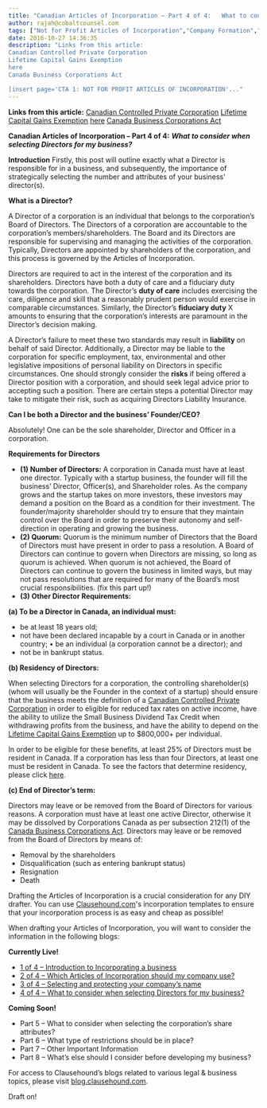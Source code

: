 ```yaml
---
title: "Canadian Articles of Incorporation – Part 4 of 4:   What to consider when selecting Directors for my business?"
author: rajah@cobaltcounsel.com
tags: ["Not for Profit Articles of Incorporation","Company Formation","Rajah","Articles of Incorporation","Canada (ON)","Canada (General)"]
date: 2016-10-27 14:36:35
description: "Links from this article:
Canadian Controlled Private Corporation
Lifetime Capital Gains Exemption
here
Canada Business Corporations Act

[insert page='CTA 1: NOT FOR PROFIT ARTICLES OF INCORPORATION'..."
---
```


**Links from this article:** [Canadian Controlled Private Corporation](https://www.cra-arc.gc.ca/E/pub/tp/it458r2/it458r2-e.pdf) [Lifetime Capital Gains Exemption](https://www.cra-arc.gc.ca/tx/ndvdls/tpcs/ncm-tx/rtrn/cmpltng/ddctns/lns248-260/254/menu-eng.html) [here](https://www.cra-arc.gc.ca/tx/nnrsdnts/ndvdls/nnrs-eng.html#rsdncstts) [Canada Business Corporations Act](https://laws-lois.justice.gc.ca/eng/acts/c-44/FullText.html)

**Canadian Articles of Incorporation – Part 4 of 4:** ***What to consider when selecting Directors for my business?***

**Introduction**
Firstly, this post will outline exactly what a Director is responsible for in a business, and subsequently, the importance of strategically selecting the number and attributes of your business’ director(s).

**What is a Director?**

A Director of a corporation is an individual that belongs to the corporation’s Board of Directors. The Directors of a corporation are accountable to the corporation’s members/shareholders. The Board and its Directors are responsible for supervising and managing the activities of the corporation. Typically, Directors are appointed by shareholders of the corporation, and this process is governed by the Articles of Incorporation.

Directors are required to act in the interest of the corporation and its shareholders. Directors have both a duty of care and a fiduciary duty towards the corporation. The Director’s **duty of care** includes exercising the care, diligence and skill that a reasonably prudent person would exercise in comparable circumstances. Similarly, the Director’s **fiduciary duty** X amounts to ensuring that the corporation’s interests are paramount in the Director’s decision making.

A Director’s failure to meet these two standards may result in **liability** on behalf of said Director. Additionally, a Director may be liable to the corporation for specific employment, tax, environmental and other legislative impositions of personal liability on Directors in specific circumstances. One should strongly consider the **risks** if being offered a Director position with a corporation, and should seek legal advice prior to accepting such a position. There are certain steps a potential Director may take to mitigate their risk, such as acquiring Directors Liability Insurance.

**Can I be both a Director and the business’ Founder/CEO?**

Absolutely! One can be the sole shareholder, Director and Officer in a corporation.

**Requirements for Directors**

- **(1) Number of Directors:** A corporation in Canada must have at least one director. Typically with a startup business, the founder will fill the business’ Director, Officer(s), and Shareholder roles. As the company grows and the startup takes on more investors, these investors may demand a position on the Board as a condition for their investment. The founder/majority shareholder should try to ensure that they maintain control over the Board in order to preserve their autonomy and self-direction in operating and growing the business.
- **(2) Quorum:**  Quorum is the minimum number of Directors that the Board of Directors must have present in order to pass a resolution. A Board of Directors can continue to govern when Directors are missing, so long as quorum is achieved. When quorum is not achieved, the Board of Directors can continue to govern the business in limited ways, but may not pass resolutions that are required for many of the Board’s most crucial responsibilities. (fix this part up!)
- **(3) Other Director Requirements:** 

**(a) To be a Director in Canada, an individual must:**
- be at least 18 years old;
- not have been declared incapable by a court in Canada or in another country; • be an individual (a corporation cannot be a director); and
- not be in bankrupt status.

**(b) Residency of Directors:**

When selecting Directors for a corporation, the controlling shareholder(s) (whom will usually be the Founder in the context of a startup) should ensure that the business meets the definition of a [Canadian Controlled Private Corporation](https://www.cra-arc.gc.ca/E/pub/tp/it458r2/it458r2-e.pdf) in order to eligible for reduced tax rates on active income, have the ability to utilize the Small Business Dividend Tax Credit when withdrawing profits from the business, and have the ability to depend on the [Lifetime Capital Gains Exemption](https://www.cra-arc.gc.ca/tx/ndvdls/tpcs/ncm-tx/rtrn/cmpltng/ddctns/lns248-260/254/menu-eng.html) up to $800,000+ per individual.

In order to be eligible for these benefits, at least 25% of Directors must be resident in Canada. If a corporation has less than four Directors, at least one must be resident in Canada. To see the factors that determine residency, please click [here](https://www.cra-arc.gc.ca/tx/nnrsdnts/ndvdls/nnrs-eng.html#rsdncstts).

**(c) End of Director’s term:**

Directors may leave or be removed from the Board of Directors for various reasons. A corporation must have at least one active Director, otherwise it may be dissolved by Corporations Canada as per subsection 212(1) of the [Canada Business Corporations Act](https://laws-lois.justice.gc.ca/eng/acts/c-44/FullText.html). Directors may leave or be removed from the Board of Directors by means of:
- Removal by the shareholders
- Disqualification (such as entering bankrupt status)
- Resignation
- Death

 

Drafting the Articles of Incorporation is a crucial consideration for any DIY drafter. You can use [Clausehound.com](https://clausehound.com)'s incorporation templates to ensure that your incorporation process is as easy and cheap as possible!

 

When drafting your Articles of Incorporation, you will want to consider the information in the following blogs:

**Currently Live!**
- [1 of 4 – Introduction to Incorporating a business](https://blog.clausehound.com/canadian-articles-of-incorporation-part-1-of-8-introduction-to-incorporation-2)
- [2 of 4 – Which Articles of Incorporation should my company use?](https://blog.clausehound.com/canadian-articles-of-incorporation-part-2-of-8-which-articles-of-incorporation-should-my-company-use-2)
- [3 of 4 – Selecting and protecting your company’s name](https://blog.clausehound.com/canadian-articles-of-incorporation-part-3-of-8-selecting-and-protecting-your-corporations-name-2)
- [4 of 4 – What to consider when selecting Directors for my business?](https://blog.clausehound.com/canadian-articles-of-incorporation-part-4-of-8-what-to-consider-when-selecting-directors-for-my-business)

**Coming Soon!**
- Part 5 – What to consider when selecting the corporation’s share attributes?
- Part 6  – What type of restrictions should be in place?
- Part 7 – Other Important Information
- Part 8 – What’s else should I consider before developing my business?

For access to Clausehound’s blogs related to various legal & business topics, please visit [blog.clausehound.com](https://blog.clausehound.com/).

Draft on!
